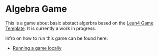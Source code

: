 # Algebra Game

This is a game about basic abstact algerbra based on the [Lean4 Game Template](https://github.com/leanprover-community/lean4game/). It is currently a work in progress.

Infro on how to run this game can be found here:
  * [Running a game locally](https://github.com/leanprover-community/lean4game/blob/main/doc/running_locally.md)


